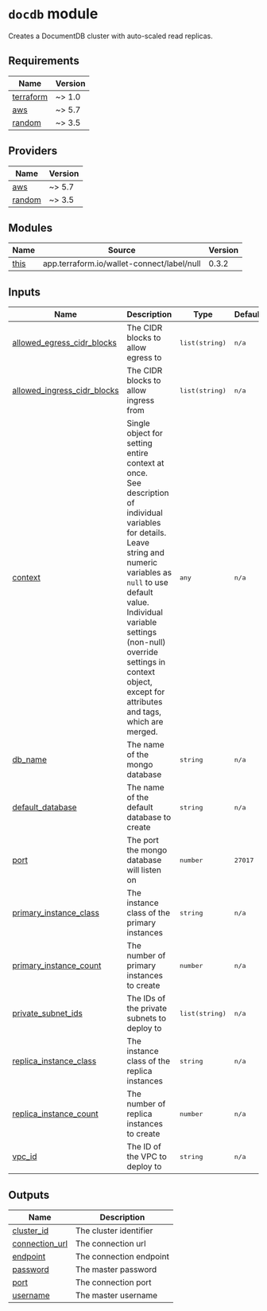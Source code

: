 # `docdb` module

Creates a DocumentDB cluster with auto-scaled read replicas.

<!-- BEGIN_TF_DOCS -->

## Requirements

| Name | Version |
|------|---------|
| <a name="requirement_terraform"></a> [terraform](#requirement\_terraform) | ~> 1.0 |
| <a name="requirement_aws"></a> [aws](#requirement\_aws) | ~> 5.7 |
| <a name="requirement_random"></a> [random](#requirement\_random) | ~> 3.5 |
## Providers

| Name | Version |
|------|---------|
| <a name="provider_aws"></a> [aws](#provider\_aws) | ~> 5.7 |
| <a name="provider_random"></a> [random](#provider\_random) | ~> 3.5 |
## Modules

| Name | Source | Version |
|------|--------|---------|
| <a name="module_this"></a> [this](#module\_this) | app.terraform.io/wallet-connect/label/null | 0.3.2 |

## Inputs
| Name | Description | Type | Default | Required |
|------|-------------|------|---------|:--------:|
| <a name="input_allowed_egress_cidr_blocks"></a> [allowed\_egress\_cidr\_blocks](#input\_allowed\_egress\_cidr\_blocks) | The CIDR blocks to allow egress to |  <pre lang="json">list(string)</pre> |  <pre lang="json">n/a</pre> |  yes |
| <a name="input_allowed_ingress_cidr_blocks"></a> [allowed\_ingress\_cidr\_blocks](#input\_allowed\_ingress\_cidr\_blocks) | The CIDR blocks to allow ingress from |  <pre lang="json">list(string)</pre> |  <pre lang="json">n/a</pre> |  yes |
| <a name="input_context"></a> [context](#input\_context) | Single object for setting entire context at once.<br>See description of individual variables for details.<br>Leave string and numeric variables as `null` to use default value.<br>Individual variable settings (non-null) override settings in context object,<br>except for attributes and tags, which are merged. |  <pre lang="json">any</pre> |  <pre lang="json">n/a</pre> |  yes |
| <a name="input_db_name"></a> [db\_name](#input\_db\_name) | The name of the mongo database |  <pre lang="json">string</pre> |  <pre lang="json">n/a</pre> |  yes |
| <a name="input_default_database"></a> [default\_database](#input\_default\_database) | The name of the default database to create |  <pre lang="json">string</pre> |  <pre lang="json">n/a</pre> |  yes |
| <a name="input_port"></a> [port](#input\_port) | The port the mongo database will listen on |  <pre lang="json">number</pre> |  <pre lang="json">27017</pre> |  no |
| <a name="input_primary_instance_class"></a> [primary\_instance\_class](#input\_primary\_instance\_class) | The instance class of the primary instances |  <pre lang="json">string</pre> |  <pre lang="json">n/a</pre> |  yes |
| <a name="input_primary_instance_count"></a> [primary\_instance\_count](#input\_primary\_instance\_count) | The number of primary instances to create |  <pre lang="json">number</pre> |  <pre lang="json">n/a</pre> |  yes |
| <a name="input_private_subnet_ids"></a> [private\_subnet\_ids](#input\_private\_subnet\_ids) | The IDs of the private subnets to deploy to |  <pre lang="json">list(string)</pre> |  <pre lang="json">n/a</pre> |  yes |
| <a name="input_replica_instance_class"></a> [replica\_instance\_class](#input\_replica\_instance\_class) | The instance class of the replica instances |  <pre lang="json">string</pre> |  <pre lang="json">n/a</pre> |  yes |
| <a name="input_replica_instance_count"></a> [replica\_instance\_count](#input\_replica\_instance\_count) | The number of replica instances to create |  <pre lang="json">number</pre> |  <pre lang="json">n/a</pre> |  yes |
| <a name="input_vpc_id"></a> [vpc\_id](#input\_vpc\_id) | The ID of the VPC to deploy to |  <pre lang="json">string</pre> |  <pre lang="json">n/a</pre> |  yes |
## Outputs

| Name | Description |
|------|-------------|
| <a name="output_cluster_id"></a> [cluster\_id](#output\_cluster\_id) | The cluster identifier |
| <a name="output_connection_url"></a> [connection\_url](#output\_connection\_url) | The connection url |
| <a name="output_endpoint"></a> [endpoint](#output\_endpoint) | The connection endpoint |
| <a name="output_password"></a> [password](#output\_password) | The master password |
| <a name="output_port"></a> [port](#output\_port) | The connection port |
| <a name="output_username"></a> [username](#output\_username) | The master username |


<!-- END_TF_DOCS -->
